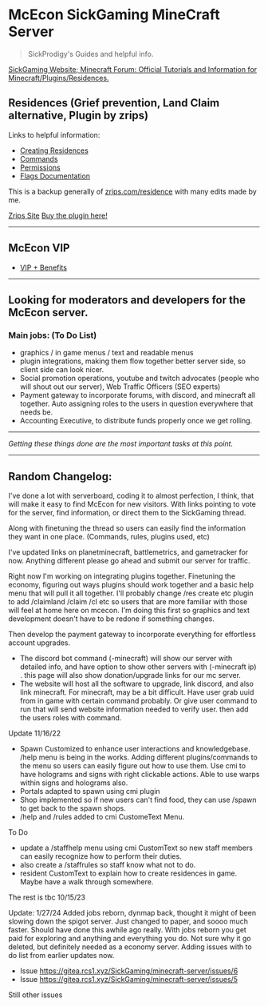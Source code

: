 # McEcon SickGaming MineCraft Server
> SickProdigy's Guides and helpful info.

[SickGaming Website; Minecraft Forum: Official Tutorials and Information for Minecraft/Plugins/Residences.](https://www.sickgaming.net/forum-103.html)

## Residences (Grief prevention, Land Claim alternative, Plugin by zrips)
Links to helpful information:
* [Creating Residences](Residences/Creating-Residences.md)
* [Commands](Residences/Commands.md)
* [Permissions](Residences/Permissions.md)
* [Flags Documentation](Residences/Flags-Documentation.md)

This is a backup generally of [zrips.com/residence](https://www.zrips.net/residence/) with many edits made by me. 

[Zrips Site](https://www.zrips.net/residence/)
[Buy the plugin here!](https://www.spigotmc.org/resources/residence-1-7-10-up-to-1-19.11480/)

---

## McEcon VIP
* [VIP + Benefits](VIP.md)

---

## Looking for moderators and developers for the McEcon server.

### Main jobs: (To Do List)
* graphics / in game menus / text and readable menus
* plugin integrations, making them flow together better server side, so client side can look nicer.
* Social promotion operations, youtube and twitch advocates (people who will shout out our server), Web Traffic Officers (SEO experts)
* Payment gateway to incorporate forums, with discord, and minecraft all together. Auto assigning roles to the users in question everywhere that needs be.
* Accounting Executive, to distribute funds properly once we get rolling.

---

*Getting these things done are the most important tasks at this point.*

---

## Random Changelog:

I've done a lot with serverboard, coding it to almost perfection, I think, that will make it easy to find McEcon for new visitors. With links pointing to vote for the server, find information, or direct them to the SickGaming thread.

Along with finetuning the thread so users can easily find the information they want in one place. (Commands, rules, plugins used, etc)

I've updated links on planetminecraft, battlemetrics, and gametracker for now. Anything different please go ahead and submit our server for traffic.

Right now I'm working on integrating plugins together. Finetuning the economy, figuring out ways plugins should work together and a basic help menu that will pull it all together.
I'll probably change /res create etc plugin to add /claimland /claim /cl etc so users that are more familiar with those will feel at home here on mcecon.
I'm doing this first so graphics and text development doesn't have to be redone if something changes.

Then develop the payment gateway to incorporate everything for effortless account upgrades.
- The discord bot command (-minecraft) will show our server with detailed info, and have option to show other servers with (-minecraft ip) . this page will also show donation/upgrade links for our mc server.
- The website will host all the software to upgrade, link discord, and also link minecraft. For minecraft, may be a bit difficult. Have user grab uuid from in game with certain command probably. Or give user command to run that will send website information needed to verify user. then add the users roles with command.

Update 11/16/22
- Spawn Customized to enhance user interactions and knowledgebase. /help menu is being in the works. Adding different plugins/commands to the menu so users can easily figure out how to use them. Use cmi to have holograms and signs with right clickable actions. Able to use warps within signs and holograms also.
- Portals adapted to spawn using cmi plugin
- Shop implemented so if new users can't find food, they can use /spawn to get back to the spawn shops.
- /help and /rules added to cmi CustomeText Menu.


To Do
- update a /staffhelp menu using cmi CustomText so new staff members can easily recognize how to perform their duties.
- also create a /staffrules so staff know what not to do.
- resident CustomText to explain how to create residences in game. Maybe have a walk through somewhere.

The rest is tbc
10/15/23

Update: 1/27/24
Added jobs reborn, dynmap back, thought it might of been slowing down the spigot server.
Just changed to paper, and soooo much faster. Should have done this awhile ago really.
With jobs reborn you get paid for exploring and anything and everything you do.
Not sure why it go deleted, but definitely needed as a economy server. Adding issues with to do list from earlier updates now.
- Issue https://gitea.rcs1.xyz/SickGaming/minecraft-server/issues/6
- Issue https://gitea.rcs1.xyz/SickGaming/minecraft-server/issues/5

Still other issues